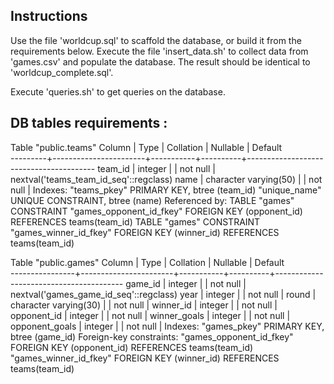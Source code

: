## Instructions


Use the file 'worldcup.sql' to scaffold the database, or build it from the requirements below. 
Execute the file 'insert_data.sh' to collect data from 'games.csv' and populate the database. 
The result should be identical to 'worldcup_complete.sql'.

Execute 'queries.sh' to get queries on the database.



## DB tables requirements : 


Table "public.teams"
 Column  |         Type          | Collation | Nullable |                Default                 
---------+-----------------------+-----------+----------+----------------------------------------
 team_id | integer               |           | not null | nextval('teams_team_id_seq'::regclass)
 name    | character varying(50) |           | not null | 
Indexes:
    "teams_pkey" PRIMARY KEY, btree (team_id)
    "unique_name" UNIQUE CONSTRAINT, btree (name)
Referenced by:
    TABLE "games" CONSTRAINT "games_opponent_id_fkey" FOREIGN KEY (opponent_id) REFERENCES teams(team_id)
    TABLE "games" CONSTRAINT "games_winner_id_fkey" FOREIGN KEY (winner_id) REFERENCES teams(team_id)



Table "public.games"
     Column     |         Type          | Collation | Nullable |                Default                 
----------------+-----------------------+-----------+----------+----------------------------------------
 game_id        | integer               |           | not null | nextval('games_game_id_seq'::regclass)
 year           | integer               |           | not null | 
 round          | character varying(30) |           | not null | 
 winner_id      | integer               |           | not null | 
 opponent_id    | integer               |           | not null | 
 winner_goals   | integer               |           | not null | 
 opponent_goals | integer               |           | not null | 
Indexes:
    "games_pkey" PRIMARY KEY, btree (game_id)
Foreign-key constraints:
    "games_opponent_id_fkey" FOREIGN KEY (opponent_id) REFERENCES teams(team_id)
    "games_winner_id_fkey" FOREIGN KEY (winner_id) REFERENCES teams(team_id)